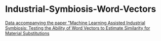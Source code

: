 # Industrial-Symbiosis-Word-Vectors
[Data accompanying the paper "Machine Learning Assisted Industrial Symbiosis: Testing the Ability of Word Vectors to Estimate Similarity for Material Substitutions](master/Derived_data_used_to_create_figures_and_charts.zip)
